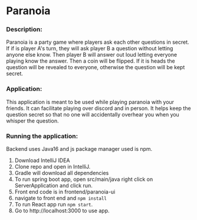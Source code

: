 # Paranoia

### Description:
Paranoia is a party game where players ask each
other questions in secret. If if is player A's 
turn, they will ask player B a question without
letting anyone else know. Then player B will
answer out loud letting everyone playing know
the answer. Then a coin will be flipped. If it
is heads the question will be revealed to 
everyone, otherwise the question will be kept
secret.

### Application:
This application is meant to be used while 
playing paranoia with your friends. It can 
facilitate playing over discord and in person.
It helps keep the question secret so that 
no one will accidentally overhear you when 
you whisper the question.

### Running the application:

Backend uses Java16 and js package manager used
is npm.

1. Download IntelliJ IDEA
2. Clone repo and open in IntelliJ.
3. Gradle will download all dependencies
4. To run spring boot app, open src/main/java
right click on ServerApplication and click run.
5. Front end code is in frontend/paranoia-ui
6. navigate to front end and ```npm install```
7. To run React app run ```npm start```.
8. Go to http://localhost:3000 to use app.
